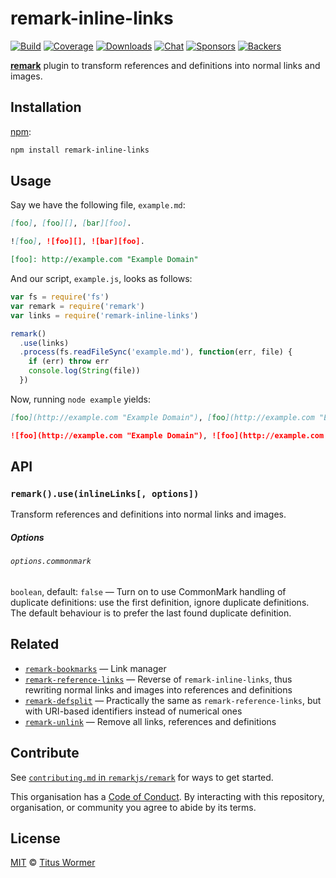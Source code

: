 # remark-inline-links

[![Build][build-badge]][build]
[![Coverage][coverage-badge]][coverage]
[![Downloads][downloads-badge]][downloads]
[![Chat][chat-badge]][chat]
[![Sponsors][sponsors-badge]][collective]
[![Backers][backers-badge]][collective]

[**remark**][remark] plugin to transform references and definitions into normal
links and images.

## Installation

[npm][]:

```bash
npm install remark-inline-links
```

## Usage

Say we have the following file, `example.md`:

```markdown
[foo], [foo][], [bar][foo].

![foo], ![foo][], ![bar][foo].

[foo]: http://example.com "Example Domain"
```

And our script, `example.js`, looks as follows:

```javascript
var fs = require('fs')
var remark = require('remark')
var links = require('remark-inline-links')

remark()
  .use(links)
  .process(fs.readFileSync('example.md'), function(err, file) {
    if (err) throw err
    console.log(String(file))
  })
```

Now, running `node example` yields:

```markdown
[foo](http://example.com "Example Domain"), [foo](http://example.com "Example Domain"), [bar](http://example.com "Example Domain").

![foo](http://example.com "Example Domain"), ![foo](http://example.com "Example Domain"), ![bar](http://example.com "Example Domain").
```

## API

### `remark().use(inlineLinks[, options])`

Transform references and definitions into normal links and images.

##### Options

###### `options.commonmark`

`boolean`, default: `false` — Turn on to use CommonMark handling of duplicate
definitions: use the first definition, ignore duplicate definitions.
The default behaviour is to prefer the last found duplicate definition.

## Related

*   [`remark-bookmarks`](https://github.com/ben-eb/remark-bookmarks)
    — Link manager
*   [`remark-reference-links`](https://github.com/remarkjs/remark-reference-links)
    — Reverse of `remark-inline-links`, thus rewriting normal links and images
    into references and definitions
*   [`remark-defsplit`](https://github.com/eush77/remark-defsplit)
    — Practically the same as `remark-reference-links`, but with
    URI-based identifiers instead of numerical ones
*   [`remark-unlink`](https://github.com/eush77/remark-unlink)
    — Remove all links, references and definitions

## Contribute

See [`contributing.md` in `remarkjs/remark`][contributing] for ways to get
started.

This organisation has a [Code of Conduct][coc].  By interacting with this
repository, organisation, or community you agree to abide by its terms.

## License

[MIT][license] © [Titus Wormer][author]

<!-- Definitions -->

[build-badge]: https://img.shields.io/travis/remarkjs/remark-inline-links.svg

[build]: https://travis-ci.org/remarkjs/remark-inline-links

[coverage-badge]: https://img.shields.io/codecov/c/github/remarkjs/remark-inline-links.svg

[coverage]: https://codecov.io/github/remarkjs/remark-inline-links

[downloads-badge]: https://img.shields.io/npm/dm/remark-inline-links.svg

[downloads]: https://www.npmjs.com/package/remark-inline-links

[chat-badge]: https://img.shields.io/badge/join%20the%20community-on%20spectrum-7b16ff.svg

[chat]: https://spectrum.chat/unified/remark

[sponsors-badge]: https://opencollective.com/unified/sponsors/badge.svg

[backers-badge]: https://opencollective.com/unified/backers/badge.svg

[collective]: https://opencollective.com/unified

[license]: license

[author]: https://wooorm.com

[npm]: https://docs.npmjs.com/cli/install

[remark]: https://github.com/remarkjs/remark

[contributing]: https://github.com/remarkjs/remark/blob/master/contributing.md

[coc]: https://github.com/remarkjs/remark/blob/master/code-of-conduct.md
